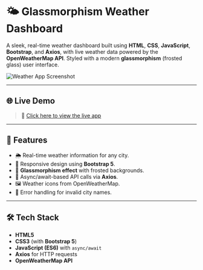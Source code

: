 # 🌤️ Glassmorphism Weather Dashboard

A sleek, real-time weather dashboard built using **HTML**, **CSS**, **JavaScript**, **Bootstrap**, and **Axios**, 
with live weather data powered by the **OpenWeatherMap API**. 
Styled with a modern **glassmorphism** (frosted glass) user interface.

![Weather App Screenshot](./assets/weather-demo-screenshot.png)

---

## 🌐 Live Demo

> 🔗 [Click here to view the live app](https://your-username.github.io/weather-app)  

---

## 🧠 Features

- 🌦️ Real-time weather information for any city.
- 📱 Responsive design using **Bootstrap 5**.
- 🌈 **Glassmorphism effect** with frosted backgrounds.
- 🚀 Async/await-based API calls via **Axios**.
- 🖼️ Weather icons from OpenWeatherMap.
- 💬 Error handling for invalid city names.

---

## 🛠️ Tech Stack

- **HTML5**
- **CSS3** (with **Bootstrap 5**)
- **JavaScript (ES6)** with `async/await`
- **Axios** for HTTP requests
- **OpenWeatherMap API**
 

 
